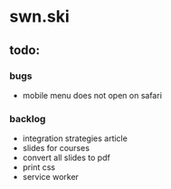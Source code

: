 # swn.ski

## todo:

### bugs

- mobile menu does not open on safari

### backlog

- integration strategies article
- slides for courses
- convert all slides to pdf
- print css
- service worker

